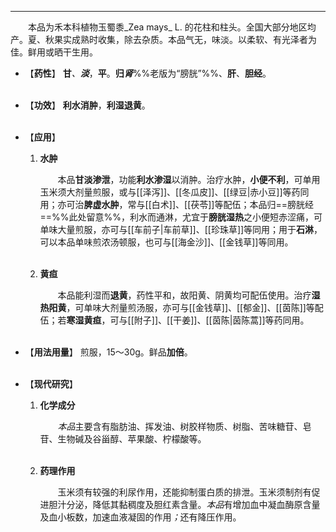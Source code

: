 ---
&emsp;&emsp;本品为禾本科植物玉蜀黍_Zea mays_ L. 的花柱和柱头。全国大部分地区均产。夏、秋果实成熟时收集，除去杂质。本品气无，味淡。以柔软、有光泽者为佳。鲜用或晒干生用。

- 【**药性**】
	**甘**<dfn>、**淡**</dfn>，**平**。**归**<dfn>**肾**</dfn>%%老版为“膀胱”%%、**肝**、**胆经**。<br></br>

- 【**功效**】
	**利水消肿**，**利湿退黄**。<br></br>

- 【**应用**】
	1. **水肿**
		
		&emsp;&emsp;本品**甘淡渗泄**，功能**利水渗湿**以消肿。治疗水肿，**小便不利**，可单用玉米须大剂量煎服，或与[[泽泻]]、[[冬瓜皮]]、[[绿豆|赤小豆]]等药同用；亦可治**脾虚水肿**，常与[[白术]]、[[茯苓]]等配伍；本品归==膀胱经==%%此处留意%%，利水而通淋，尤宜于**膀胱湿热**之小便短赤涩痛，可单味大量煎服，亦可与[[车前子|车前草]]、[[珍珠草]]等同用；用于**石淋**，可以本品单味煎浓汤顿服，也可与[[海金沙]]、[[金钱草]]等同用。<br></br>
	
	2. **黄疸**
		
		&emsp;&emsp;本品能利湿而**退黄**，药性平和，故阳黄、阴黄均可配伍使用。治疗**湿热阳黄**，可单味大剂量煎汤服，亦可与[[金钱草]]、[[郁金]]、[[茵陈]]等配伍；若**寒湿黄疸**，可与[[附子]]、[[干姜]]、[[茵陈|茵陈蒿]]等药同用。<br></br>

- 【**用法用量**】
	煎服，15～30g。鲜品**加倍**。<br></br>

- 【**现代研究**】
	1. **化学成分**
		
		&emsp;&emsp;<dfn>本品</dfn>主要含有脂肪油、挥发油、树胶样物质、树脂、苦味糖苷、皂苷、生物碱及谷甾醇、苹果酸、柠檬酸等。<br></br>
	
	2. **药理作用**
		
		&emsp;&emsp;玉米须有较强的利尿作用，还能抑制蛋白质的排泄。玉米须制剂有促进胆汁分泌，降低其黏稠度及胆红素含量。<dfn>本品</dfn>有增加血中凝血酶原含量及血小板数，加速血液凝固的作用<dfn>；</dfn>还有降压作用。